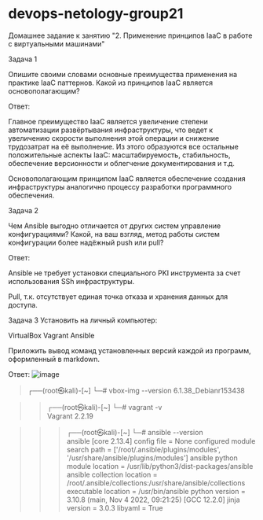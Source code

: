 # devops-netology-group21
Домашнее задание к занятию "2. Применение принципов IaaC в работе с виртуальными машинами"

Задача 1

Опишите своими словами основные преимущества применения на практике IaaC паттернов.
Какой из принципов IaaC является основополагающим?


Ответ:

Главное преимущество IaaC является увеличение степени автоматизации развёртывания инфраструктуры, что ведет к увеличению скорости выполнения этой операции и снижение трудозатрат на её выполнение. Из этого образуются все остальные положительные аспекты IaaC: масштабируемость, стабильность, обеспечение версионности и облегчение документирования и т.д.


Основополагающим принципом IaaC является обеспечение создания инфраструктуры аналогично процессу разработки программного обеспечения.



Задача 2

Чем Ansible выгодно отличается от других систем управление конфигурациями?
Какой, на ваш взгляд, метод работы систем конфигурации более надёжный push или pull?


Ответ:

Ansible не требует установки  специального PKI инструмента за счет использования SSh инфраструктуры.

Pull, т.к. отсутствует единая точка отказа и хранения данных для доступа.



Задача 3
Установить на личный компьютер:

VirtualBox
Vagrant
Ansible

Приложить вывод команд установленных версий каждой из программ, оформленный в markdown.

Ответ:
![image](https://user-images.githubusercontent.com/109209673/201516848-ff30f8c9-7ca3-4162-b557-8b0e725e9e1c.png)

>┌──(root㉿kali)-[~]
└─# vbox-img --version
6.1.38_Debianr153438
                                                                             
>>┌──(root㉿kali)-[~]
└─# vagrant -v        
Vagrant 2.2.19
                                                                             
>>>┌──(root㉿kali)-[~]
└─# ansible --version          
ansible [core 2.13.4]
 config file = None
 configured module search path = ['/root/.ansible/plugins/modules', '/usr/share/ansible/plugins/modules']
 ansible python module location = /usr/lib/python3/dist-packages/ansible
 ansible collection location = /root/.ansible/collections:/usr/share/ansible/collections
 executable location = /usr/bin/ansible
 python version = 3.10.8 (main, Nov  4 2022, 09:21:25) [GCC 12.2.0]
 jinja version = 3.0.3
 libyaml = True

